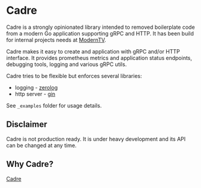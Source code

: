 # Cadre
Cadre is a strongly opinionated library intended to removed boilerplate code from a modern Go application supporting gRPC and HTTP. It has been build for internal projects needs at [ModernTV](https://www.moderntv.eu).

Cadre makes it easy to create and application with gRPC and/or HTTP interface. It provides prometheus metrics and application status endpoints, debugging tools, logging and various gRPC utils.

Cadre tries to be flexible but enforces several libraries:
* logging - [zerolog](https://github.com/rs/zerolog)
* http server - [gin](https://github.com/gin-gonic/gin)

See `_examples` folder for usage details.

## Disclaimer
Cadre is not production ready. It is under heavy development and its API can be changed at any time.

## Why Cadre?
[Cadre](https://www.wordnik.com/words/cadre)
